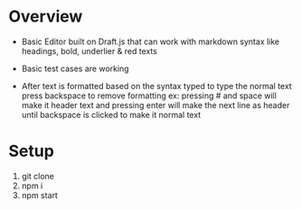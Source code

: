 # Overview
* Basic Editor built on Draft.js that can work with markdown syntax like headings, bold, underlier & red texts

* Basic test cases are working
* After text is formatted based on the syntax typed to type the normal text press backspace to remove formatting
ex: pressing # and space will make it header text and pressing enter will make the next line as header until backspace is clicked to make it normal text

# Setup
1. git clone
2. npm i 
3. npm start
